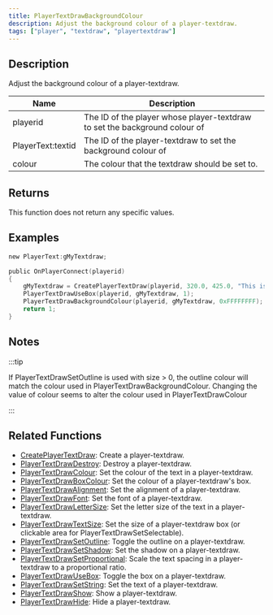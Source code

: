 ```yaml
---
title: PlayerTextDrawBackgroundColour
description: Adjust the background colour of a player-textdraw.
tags: ["player", "textdraw", "playertextdraw"]
---
```


<VersionWarn name='feature (player-textdraws)' version='omp v1.1.0.2612' />

## Description

Adjust the background colour of a player-textdraw.

| Name     | Description                                                               |
| -------- | ------------------------------------------------------------------------- |
| playerid | The ID of the player whose player-textdraw to set the background colour of |
| PlayerText:textid     | The ID of the player-textdraw to set the background colour of              |
| colour    | The colour that the textdraw should be set to.                             |

## Returns

This function does not return any specific values.

## Examples

```c
new PlayerText:gMyTextdraw;

public OnPlayerConnect(playerid)
{
    gMyTextdraw = CreatePlayerTextDraw(playerid, 320.0, 425.0, "This is an example textdraw");
    PlayerTextDrawUseBox(playerid, gMyTextdraw, 1);
    PlayerTextDrawBackgroundColour(playerid, gMyTextdraw, 0xFFFFFFFF); // Set the background colour of gMyTextdraw to white
    return 1;
}
```

## Notes

:::tip

If PlayerTextDrawSetOutline is used with size > 0, the outline colour will match the colour used in PlayerTextDrawBackgroundColour. Changing the value of colour seems to alter the colour used in PlayerTextDrawColour

:::

## Related Functions

- [CreatePlayerTextDraw](CreatePlayerTextDraw): Create a player-textdraw.
- [PlayerTextDrawDestroy](PlayerTextDrawDestroy): Destroy a player-textdraw.
- [PlayerTextDrawColour](PlayerTextDrawColour): Set the colour of the text in a player-textdraw.
- [PlayerTextDrawBoxColour](PlayerTextDrawBoxColour): Set the colour of a player-textdraw's box.
- [PlayerTextDrawAlignment](PlayerTextDrawAlignment): Set the alignment of a player-textdraw.
- [PlayerTextDrawFont](PlayerTextDrawFont): Set the font of a player-textdraw.
- [PlayerTextDrawLetterSize](PlayerTextDrawLetterSize): Set the letter size of the text in a player-textdraw.
- [PlayerTextDrawTextSize](PlayerTextDrawTextSize): Set the size of a player-textdraw box (or clickable area for PlayerTextDrawSetSelectable).
- [PlayerTextDrawSetOutline](PlayerTextDrawSetOutline): Toggle the outline on a player-textdraw.
- [PlayerTextDrawSetShadow](PlayerTextDrawSetShadow): Set the shadow on a player-textdraw.
- [PlayerTextDrawSetProportional](PlayerTextDrawSetProportional): Scale the text spacing in a player-textdraw to a proportional ratio.
- [PlayerTextDrawUseBox](PlayerTextDrawUseBox): Toggle the box on a player-textdraw.
- [PlayerTextDrawSetString](PlayerTextDrawSetString): Set the text of a player-textdraw.
- [PlayerTextDrawShow](PlayerTextDrawShow): Show a player-textdraw.
- [PlayerTextDrawHide](PlayerTextDrawHide): Hide a player-textdraw.
